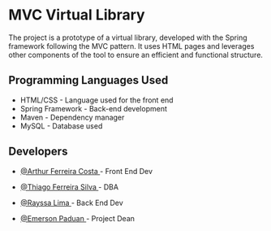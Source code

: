 
# MVC Virtual Library

The project is a prototype of a virtual library, developed with the Spring framework following the MVC pattern. It uses HTML pages and leverages other components of the tool to ensure an efficient and functional structure.


## Programming Languages Used

- HTML/CSS - Language used for the front end <br>
- Spring Framework - Back-end development <br>
- Maven - Dependency manager<br>
- MySQL - Database used<br>


## Developers

- [@Arthur Ferreira Costa  ](https://github.com/devArthurF) - Front End Dev

- [@Thiago Ferreira Silva  ](https://github.com/dev-thiagofr) - DBA 

- [@Rayssa Lima  ](https://github.com/limarayssa) - Back End Dev

- [@Emerson Paduan  ](https://github.com/paduandev) - Project Dean
